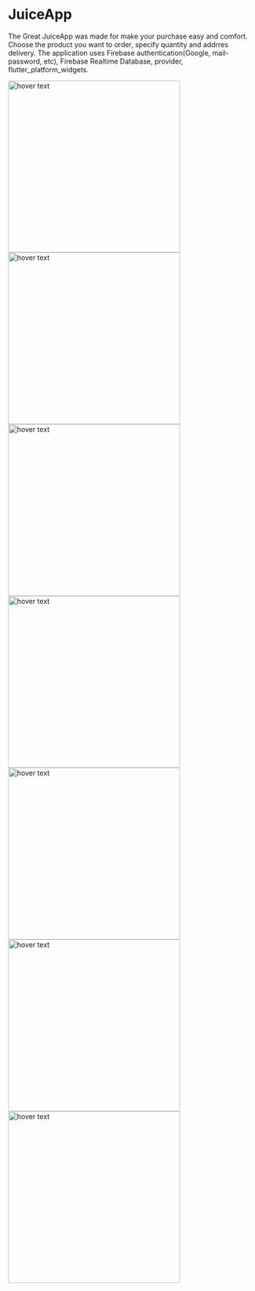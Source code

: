 # JuiceApp
The Great JuiceApp was made for make your purchase easy and comfort.
Choose the product you want to order, specify quantity and addrres delivery.
The application uses Firebase authentication(Google, mail-password, etc), Firebase Realtime Database, provider, flutter_platform_widgets.
<div class="row">
 <img src="https://firebasestorage.googleapis.com/v0/b/juice-495a1.appspot.com/o/github-juice%2F%D0%A1%D0%BD%D0%B8%D0%BC%D0%BE%D0%BA%20%D1%8D%D0%BA%D1%80%D0%B0%D0%BD%D0%B0%202020-12-30%20%D0%B2%2020.40.19.png?alt=media&token=4311a219-8027-4ca3-80b4-5ec2808187ff" width="350" title="hover text">
<img src="https://firebasestorage.googleapis.com/v0/b/juice-495a1.appspot.com/o/github-juice%2F%D0%A1%D0%BD%D0%B8%D0%BC%D0%BE%D0%BA%20%D1%8D%D0%BA%D1%80%D0%B0%D0%BD%D0%B0%202020-12-30%20%D0%B2%2020.40.26.png?alt=media&token=341413c3-911e-4682-9802-b2246847e4d6" width="350" title="hover text">

 </div>
  <div class="row">
 <img src="https://firebasestorage.googleapis.com/v0/b/juice-495a1.appspot.com/o/github-juice%2F%D0%A1%D0%BD%D0%B8%D0%BC%D0%BE%D0%BA%20%D1%8D%D0%BA%D1%80%D0%B0%D0%BD%D0%B0%202020-12-30%20%D0%B2%2020.40.37.png?alt=media&token=60a98276-c269-4ee8-8379-41acb629bff9" width="350" title="hover text">
 <img src="https://firebasestorage.googleapis.com/v0/b/juice-495a1.appspot.com/o/github-juice%2F%D0%A1%D0%BD%D0%B8%D0%BC%D0%BE%D0%BA%20%D1%8D%D0%BA%D1%80%D0%B0%D0%BD%D0%B0%202020-12-30%20%D0%B2%2020.40.54.png?alt=media&token=bdaed1e9-cb53-4721-97e8-d16047121433" width="350" title="hover text">
 
 </div>
  <div class="row">
 <img src="https://firebasestorage.googleapis.com/v0/b/juice-495a1.appspot.com/o/github-juice%2F%D0%A1%D0%BD%D0%B8%D0%BC%D0%BE%D0%BA%20%D1%8D%D0%BA%D1%80%D0%B0%D0%BD%D0%B0%202020-12-30%20%D0%B2%2020.40.59.png?alt=media&token=b0549cbb-41f0-425a-b4ca-1199ab1d2000" width="350" title="hover text">
<img src="https://firebasestorage.googleapis.com/v0/b/juice-495a1.appspot.com/o/github-juice%2F%D0%A1%D0%BD%D0%B8%D0%BC%D0%BE%D0%BA%20%D1%8D%D0%BA%D1%80%D0%B0%D0%BD%D0%B0%202020-12-30%20%D0%B2%2020.41.08.png?alt=media&token=7678a0e2-932f-417d-a25e-688a7d483377" width="350" title="hover text">

 </div>
 <div class="row">
 <img src="https://firebasestorage.googleapis.com/v0/b/juice-495a1.appspot.com/o/github-juice%2F%D0%A1%D0%BD%D0%B8%D0%BC%D0%BE%D0%BA%20%D1%8D%D0%BA%D1%80%D0%B0%D0%BD%D0%B0%202020-12-30%20%D0%B2%2020.39.42.png?alt=media&token=f8d08990-6a3f-41fd-bde4-e3a5b45013b5" width="350" title="hover text">

 
 </div>
